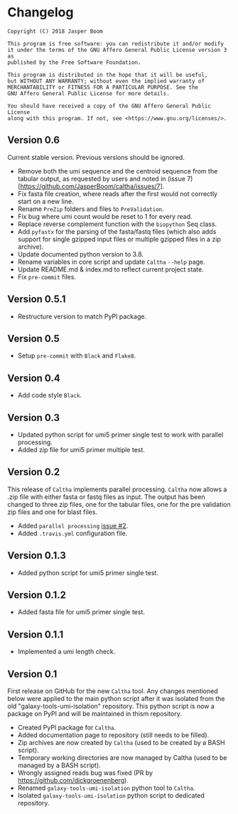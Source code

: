 # Changelog

```
Copyright (C) 2018 Jasper Boom

This program is free software: you can redistribute it and/or modify
it under the terms of the GNU Affero General Public License version 3 as
published by the Free Software Foundation.

This program is distributed in the hope that it will be useful,
but WITHOUT ANY WARRANTY; without even the implied warranty of
MERCHANTABILITY or FITNESS FOR A PARTICULAR PURPOSE. See the
GNU Affero General Public License for more details.

You should have received a copy of the GNU Affero General Public License
along with this program. If not, see <https://www.gnu.org/licenses/>.
```

## Version 0.6
Current stable version. Previous versions should be ignored.

+ Remove both the umi sequence and the centroid sequence from the tabular
  output, as requested by users and noted in
  (issue 7)[https://github.com/JasperBoom/caltha/issues/7].
+ Fix fasta file creation, where reads after the first would not correctly
  start on a new line.
+ Rename `PreZip` folders and files to `PreValidation`.
+ Fix bug where umi count would be reset to 1 for every read.
+ Replace reverse complement function with the `biopython` Seq class.
+ Add `pyfastx` for the parsing of the fasta/fastq files (which also adds
  support for single gzipped input files or multiple gzipped files in a zip
  archive).
+ Update documented python version to 3.8.
+ Rename variables in core script and update `Caltha` `--help` page.
+ Update README.md & index.md to reflect current project state.
+ Fix `pre-commit` files.

## Version 0.5.1
+ Restructure version to match PyPI package.

## Version 0.5
+ Setup `pre-commit` with `Black` and `Flake8`.

## Version 0.4
+ Add code style `Black`.

## Version 0.3
+ Updated python script for umi5 primer single test to work with parallel
  processing.
+ Added zip file for umi5 primer multiple test.

## Version 0.2
This release of `Caltha` implements parallel processing. `Caltha` now allows
a .zip file with either fasta or fastq files as input. The output has been
changed to three zip files, one for the tabular files, one for the pre
validation zip files and one for blast files.

+ Added `parallel
  processing` [issue #2](https://github.com/JasperBoom/caltha/issues/2).
+ Added `.travis.yml` configuration file.

## Version 0.1.3
+ Added python script for umi5 primer single test.

## Version 0.1.2
+ Added fasta file for umi5 primer single test.

## Version 0.1.1
+ Implemented a umi length check.

## Version 0.1
First release on GitHub for the new `Caltha` tool.
Any changes mentioned below were applied to the main python script after it was
isolated from the old "galaxy-tools-umi-isolation" repository. This python
script is now a package on PyPI and will be maintained in thism repository.

+ Created PyPI package for `Caltha`.
+ Added documentation page to repository (still needs to be filled).
+ Zip archives are now created
  by `Caltha` (used to be created by a BASH script).
+ Temporary working directories are now managed by Caltha (used to be managed
  by a BASH script).
+ Wrongly assigned reads bug was
  fixed (PR by https://github.com/dickgroenenberg).
+ Renamed `galaxy-tools-umi-isolation` python tool to `Caltha`.
+ Isolated `galaxy-tools-umi-isolation` python script to dedicated repository.

